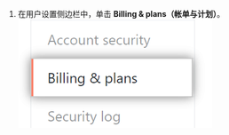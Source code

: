1. 在用户设置侧边栏中，单击 **Billing & plans（帐单与计划）**。 ![帐单与计划设置](/assets/images/help/settings/settings-sidebar-billing-plans.png)
